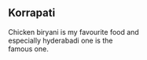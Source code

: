 ## Korrapati

Chicken biryani is my favourite food and <br> especially hyderabadi one is the <br>
famous one.
